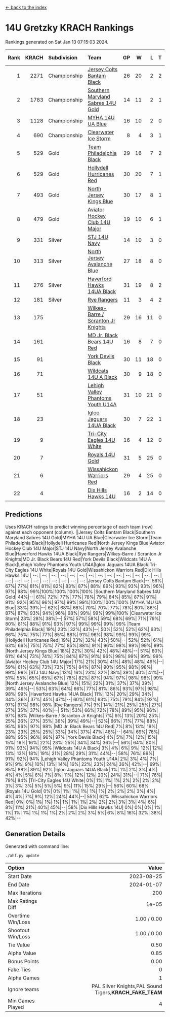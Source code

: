 [<- back to the index](readme.md)
# 14U Gretzky KRACH Rankings
Rankings generated on Sat Jan 13 07:15:03 2024.

Rank|KRACH|Subdivision|Team|GP|W|L|T|OTW|OTL|SoS|Exp Wins|Win Diff
---:|---:|:---|:---|---:|---:|---:|---:|---:|---:|---:|---:|---:
1|2271|Championship|[Jersey Colts Bantam Black](https://gamesheetstats.com/seasons/3659/teams/140580/schedule)|26|20|2|2|2|0|346|23.8|-0.0
2|1783|Championship|[Southern Maryland Sabres 14U Gold](https://gamesheetstats.com/seasons/3659/teams/140588/schedule)|14|11|2|1|0|0|461|12.3|-0.0
3|1128|Championship|[MYHA 14U UA Blue](https://gamesheetstats.com/seasons/3659/teams/140583/schedule)|16|10|2|0|2|2|463|12.8|-0.0
4|690|Championship|[Clearwater Ice Storm](https://gamesheetstats.com/seasons/3659/teams/142500/schedule)|8|4|3|1|0|0|763|5.3|-0.0
5|529|Gold|[Team Philadelphia Black](https://gamesheetstats.com/seasons/3659/teams/140590/schedule)|29|16|7|2|2|2|527|19.8|-0.0
6|529|Gold|[Hollydell Hurricanes Red](https://gamesheetstats.com/seasons/3659/teams/140578/schedule)|30|20|7|1|1|1|369|22.4|0.0
7|493|Gold|[North Jersey Kings Blue](https://gamesheetstats.com/seasons/3659/teams/140585/schedule)|30|17|8|1|3|1|448|21.3|-0.0
8|479|Gold|[Aviator Hockey Club 14U Major](https://gamesheetstats.com/seasons/3659/teams/140575/schedule)|19|10|6|1|1|1|622|12.3|-0.0
9|331|Silver|[STJ 14U Navy](https://gamesheetstats.com/seasons/3659/teams/140589/schedule)|14|10|3|0|0|1|310|10.9|0.0
10|313|Silver|[North Jersey Avalanche Blue](https://gamesheetstats.com/seasons/3659/teams/140584/schedule)|27|18|8|0|0|1|365|18.9|0.0
11|276|Silver|[Haverford Hawks 14UA Black](https://gamesheetstats.com/seasons/3659/teams/140577/schedule)|31|19|8|2|0|2|333|20.9|0.0
12|181|Silver|[Rye Rangers](https://gamesheetstats.com/seasons/3659/teams/140587/schedule)|11|3|4|2|1|1|525|5.9|0.0
13|175||[Wilkes-Barre / Scranton Jr Knights](https://gamesheetstats.com/seasons/3659/teams/140593/schedule)|29|16|11|0|2|0|222|18.9|0.0
14|161||[MD Jr. Black Bears 14U Red](https://gamesheetstats.com/seasons/3659/teams/140581/schedule)|16|8|7|0|0|1|259|8.9|0.0
15|91||[York Devils Black](https://gamesheetstats.com/seasons/3659/teams/140595/schedule)|30|11|18|0|1|0|432|12.9|0.0
16|71||[Wildcats 14U A Black](https://gamesheetstats.com/seasons/3659/teams/140592/schedule)|30|9|18|0|1|2|517|10.9|0.0
17|51||[Lehigh Valley Phantoms Youth U14A](https://gamesheetstats.com/seasons/3659/teams/140582/schedule)|31|10|21|0|0|0|434|10.9|0.0
18|23||[Igloo Jaguars 14UA Black](https://gamesheetstats.com/seasons/3659/teams/140579/schedule)|30|7|22|1|0|0|372|8.4|0.0
19|9||[Tri-City Eagles 14U White](https://gamesheetstats.com/seasons/3659/teams/140591/schedule)|16|4|12|0|0|0|153|4.9|0.0
20|7||[Royals 14U Gold](https://gamesheetstats.com/seasons/3659/teams/140586/schedule)|31|5|25|0|0|1|145|5.9|0.0
21|6||[Wissahickon Warriors Red](https://gamesheetstats.com/seasons/3659/teams/140594/schedule)|29|4|25|0|0|0|225|4.9|0.0
22|4||[Dix Hills Hawks 14U](https://gamesheetstats.com/seasons/3659/teams/140576/schedule)|16|2|14|0|0|0|312|2.9|0.0

## Predictions
Uses KRACH ratings to predict winning percentage of each team (row) against each opponent (column).
||Jersey Colts Bantam Black|Southern Maryland Sabres 14U Gold|MYHA 14U UA Blue|Clearwater Ice Storm|Team Philadelphia Black|Hollydell Hurricanes Red|North Jersey Kings Blue|Aviator Hockey Club 14U Major|STJ 14U Navy|North Jersey Avalanche Blue|Haverford Hawks 14UA Black|Rye Rangers|Wilkes-Barre / Scranton Jr Knights|MD Jr. Black Bears 14U Red|York Devils Black|Wildcats 14U A Black|Lehigh Valley Phantoms Youth U14A|Igloo Jaguars 14UA Black|Tri-City Eagles 14U White|Royals 14U Gold|Wissahickon Warriors Red|Dix Hills Hawks 14U
| --: | --: | --: | --: | --: | --: | --: | --: | --: | --: | --: | --: | --: | --: | --: | --: | --: | --: | --: | --: | --: | --: | --: 
|Jersey Colts Bantam Black|--| 56%| 67%| 77%| 81%| 81%| 82%| 83%| 87%| 88%| 89%| 93%| 93%| 93%| 96%| 97%| 98%| 99%|100%|100%|100%|100%
|Southern Maryland Sabres 14U Gold| 44%|--| 61%| 72%| 77%| 77%| 78%| 79%| 84%| 85%| 87%| 91%| 91%| 92%| 95%| 96%| 97%| 99%| 99%|100%|100%|100%
|MYHA 14U UA Blue| 33%| 39%|--| 62%| 68%| 68%| 70%| 70%| 77%| 78%| 80%| 86%| 87%| 87%| 93%| 94%| 96%| 98%| 99%| 99%| 99%|100%
|Clearwater Ice Storm| 23%| 28%| 38%|--| 57%| 57%| 58%| 59%| 68%| 69%| 71%| 79%| 80%| 81%| 88%| 91%| 93%| 97%| 99%| 99%| 99%| 99%
|Team Philadelphia Black| 19%| 23%| 32%| 43%|--| 50%| 52%| 52%| 62%| 63%| 66%| 75%| 75%| 77%| 85%| 88%| 91%| 96%| 98%| 99%| 99%| 99%
|Hollydell Hurricanes Red| 19%| 23%| 32%| 43%| 50%|--| 52%| 52%| 61%| 63%| 66%| 75%| 75%| 77%| 85%| 88%| 91%| 96%| 98%| 99%| 99%| 99%
|North Jersey Kings Blue| 18%| 22%| 30%| 42%| 48%| 48%|--| 51%| 60%| 61%| 64%| 73%| 74%| 75%| 84%| 87%| 91%| 96%| 98%| 99%| 99%| 99%
|Aviator Hockey Club 14U Major| 17%| 21%| 30%| 41%| 48%| 48%| 49%|--| 59%| 61%| 63%| 73%| 73%| 75%| 84%| 87%| 90%| 95%| 98%| 98%| 99%| 99%
|STJ 14U Navy| 13%| 16%| 23%| 32%| 38%| 39%| 40%| 41%|--| 51%| 55%| 65%| 65%| 67%| 78%| 82%| 87%| 94%| 97%| 98%| 98%| 99%
|North Jersey Avalanche Blue| 12%| 15%| 22%| 31%| 37%| 37%| 39%| 39%| 49%|--| 53%| 63%| 64%| 66%| 77%| 81%| 86%| 93%| 97%| 98%| 98%| 99%
|Haverford Hawks 14UA Black| 11%| 13%| 20%| 29%| 34%| 34%| 36%| 37%| 45%| 47%|--| 60%| 61%| 63%| 75%| 79%| 84%| 92%| 97%| 97%| 98%| 98%
|Rye Rangers|  7%|  9%| 14%| 21%| 25%| 25%| 27%| 27%| 35%| 37%| 40%|--| 51%| 53%| 66%| 72%| 78%| 89%| 95%| 96%| 97%| 98%
|Wilkes-Barre / Scranton Jr Knights|  7%|  9%| 13%| 20%| 25%| 25%| 26%| 27%| 35%| 36%| 39%| 49%|--| 52%| 66%| 71%| 77%| 88%| 95%| 96%| 97%| 98%
|MD Jr. Black Bears 14U Red|  7%|  8%| 13%| 19%| 23%| 23%| 25%| 25%| 33%| 34%| 37%| 47%| 48%|--| 64%| 69%| 76%| 88%| 95%| 96%| 96%| 97%
|York Devils Black|  4%|  5%|  7%| 12%| 15%| 15%| 16%| 16%| 22%| 23%| 25%| 34%| 34%| 36%|--| 56%| 64%| 80%| 91%| 93%| 94%| 95%
|Wildcats 14U A Black|  3%|  4%|  6%|  9%| 12%| 12%| 13%| 13%| 18%| 19%| 21%| 28%| 29%| 31%| 44%|--| 58%| 76%| 89%| 91%| 92%| 94%
|Lehigh Valley Phantoms Youth U14A|  2%|  3%|  4%|  7%|  9%|  9%|  9%| 10%| 13%| 14%| 16%| 22%| 23%| 24%| 36%| 42%|--| 69%| 85%| 88%| 89%| 92%
|Igloo Jaguars 14UA Black|  1%|  1%|  2%|  3%|  4%|  4%|  4%|  5%|  6%|  7%|  8%| 11%| 12%| 12%| 20%| 24%| 31%|--| 71%| 76%| 79%| 84%
|Tri-City Eagles 14U White|  0%|  1%|  1%|  1%|  2%|  2%|  2%|  2%|  3%|  3%|  3%|  5%|  5%|  5%|  9%| 11%| 15%| 29%|--| 56%| 60%| 68%
|Royals 14U Gold|  0%|  0%|  1%|  1%|  1%|  1%|  1%|  2%|  2%|  2%|  3%|  4%|  4%|  4%|  7%|  9%| 12%| 24%| 44%|--| 55%| 62%
|Wissahickon Warriors Red|  0%|  0%|  1%|  1%|  1%|  1%|  1%|  1%|  2%|  2%|  2%|  3%|  3%|  4%|  6%|  8%| 11%| 21%| 40%| 45%|--| 58%
|Dix Hills Hawks 14U|  0%|  0%|  0%|  1%|  1%|  1%|  1%|  1%|  1%|  1%|  2%|  2%|  2%|  3%|  5%|  6%|  8%| 16%| 32%| 38%| 42%|--

## Generation Details

Generated with command line:
```
./ahf.py update
```

| Option | Value |
| :----- | ----: |
| Start Date | 2023-08-25 |
| End Date | 2024-01-07 |
| Max Iterations | 200 |
| Max Ratings Diff | 1e-05 |
| Overtime Win/Loss | 1.00 / 0.00 |
| Shootout Win/Loss | 1.00 / 0.00 |
| Tie Value | 0.50 |
| Alpha Value | 0.85 |
| Bonus Points | 0.00 |
| Fake Ties | 0 |
| Alpha Games | 1 |
| Ignore teams | PAL Silver Knights,PAL Sound Tigers,__KRACH_FAKE_TEAM__ |
| Min Games Played | 4 |

